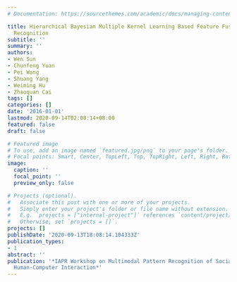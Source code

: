 ```yaml
---
# Documentation: https://sourcethemes.com/academic/docs/managing-content/

title: Hierarchical Bayesian Multiple Kernel Learning Based Feature Fusion for Action
  Recognition
subtitle: ''
summary: ''
authors:
- Wen Sun
- Chunfeng Yuan
- Pei Wang
- Shuang Yang
- Weiming Hu
- Zhaoquan Cai
tags: []
categories: []
date: '2016-01-01'
lastmod: 2020-09-14T02:08:14+08:00
featured: false
draft: false

# Featured image
# To use, add an image named `featured.jpg/png` to your page's folder.
# Focal points: Smart, Center, TopLeft, Top, TopRight, Left, Right, BottomLeft, Bottom, BottomRight.
image:
  caption: ''
  focal_point: ''
  preview_only: false

# Projects (optional).
#   Associate this post with one or more of your projects.
#   Simply enter your project's folder or file name without extension.
#   E.g. `projects = ["internal-project"]` references `content/project/deep-learning/index.md`.
#   Otherwise, set `projects = []`.
projects: []
publishDate: '2020-09-13T18:08:14.104333Z'
publication_types:
- 1
abstract: ''
publication: '*IAPR Workshop on Multimodal Pattern Recognition of Social Signals in
  Human-Computer Interaction*'
---
```

